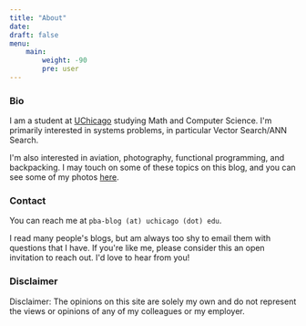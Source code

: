 ```yaml
---
title: "About"
date: 
draft: false
menu:
    main: 
        weight: -90
        pre: user
---
```


### Bio
I am a student at [UChicago](https://computerscience.uchicago.edu/) studying Math and Computer Science. I'm primarily interested in systems problems, in particular Vector Search/ANN Search.

I'm also interested in aviation, photography, functional programming, and backpacking. I may touch on some of these topics on this blog, and you can see some of my photos [here](/photos).

### Contact
You can reach me at
`pba-blog (at) uchicago (dot) edu`.

I read many people's blogs, but am always too shy to email them with questions that I have. If you're like me, please consider this an open invitation to reach out. I'd love to hear from you!

### Disclaimer

Disclaimer: The opinions on this site are solely my own and do not represent the views or opinions of any of my colleagues or my employer.
